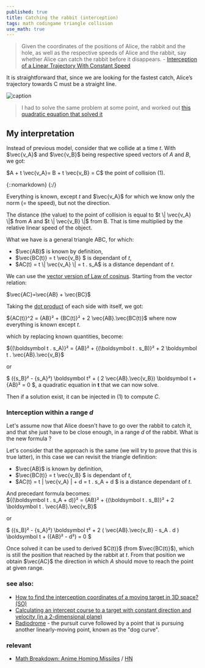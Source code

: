 ```yaml
---
published: true
title: Catching the rabbit (interception)
tags: math codingame triangle collision
use_math: true
---
```

> Given the coordinates of the positions of Alice, the rabbit and the hole, as well as the respective speeds of Alice and the rabbit, say whether Alice can catch the rabbit before it disappears. - [Interception of a Linear Trajectory With Constant Speed](http://zulko.github.io/blog/2013/11/11/interception-of-a-linear-trajectory-with-constant-speed/)

It is straightforward that, since we are looking for the fastest catch, Alice’s trajectory towards C must be a straight line.

![caption](http://zulko.github.io/images/alice/alice_schema.jpeg) 

> I had to solve the same problem at some point, and worked out [this quadratic equation that solved it](
http://ideone.com/AIr3hg)

## My interpretation

Instead of previous model, consider that we collide at a time $t$. With $\vec{v_A}$ and $\vec{v_B}$ being respective speed vectors of $A$ and $B$, we got:

$A + t \vec{v_A}= B + t \vec{v_B} = C$ the point of collision (1).

[//]: # ( https://jsfiddle.net/y_duf/6cz94d5e/26/ )
{::nomarkdown}
{:/}

Everything is known, except $t$ and $\vec{v_A}$ for which we know only the norm (= the speed), but not the direction.

The distance (the value) to the point of collision is equal to $t \| \vec{v_A} \|$ from $A$ and  $t \| \vec{v_B} \|$ from B. That is time multiplied by the relative linear speed of the object.


What we have is a general triangle ABC, for which:
- $\vec{AB}$ is known by definition,
- $\vec{BC(t)} = t \vec{v_B} $  is dependant of $t$,
- $AC(t) = t \| \vec{v_A} \| = t . s_A$ is a distance dependant of $t$.

We can use the [vector version of Law of cosinus](https://en.wikipedia.org/wiki/Law_of_cosines#Using_vectors). Starting from the vector relation:

$\vec{AC}=\vec{AB} + \vec{BC}$

Taking the [dot product](https://en.wikipedia.org/wiki/Law_of_cosines#Using_vectors) of each side with itself, we got:

${AC(t)}^2 = {AB}² + {BC(t)}² + 2 \vec{AB}.\vec{BC(t)}$ where now everything is known except $t$.

which by replacing known quantities, become:

${(\boldsymbol t . s_A)}² = {AB}² + {(\boldsymbol t . s_B)}² + 2 \boldsymbol t . \vec{AB}.\vec{v_B}$

or

$ ({s_B}² - {s_A}²) \boldsymbol t² + ( 2 \vec{AB}.\vec{v_B}) \boldsymbol t + {AB}² = 0 $, a quadratic equation in $\boldsymbol t$ that we can now solve.

Then if a solution exist, it can be injected in (1) to compute $C$.

### Interception within a range $d$

Let's assume now that Alice doesn't have to go over the rabbit to catch it, and that she just have to be close enough, in a range $d$ of the rabbit. What is the new formula ?

Let's consider that the approach is the same (we will try to prove that this is true latter), in this case we can revisit the triangle definition:
- $\vec{AB}$ is known by definition,
- $\vec{BC(t)} = t \vec{v_B} $  is dependant of $t$,
- $AC(t) = t \| \vec{v_A} \| + d = t . s_A  + d $ is a distance dependant of $t$.

And precedant formula becomes:  
${(\boldsymbol t . s_A + d)}² = {AB}² + {(\boldsymbol t . s_B)}² + 2 \boldsymbol t . \vec{AB}.\vec{v_B}$

or

$ ({s_B}² - {s_A}²) \boldsymbol t² + 2 ( \vec{AB}.\vec{v_B} -  s_A . d ) \boldsymbol t + ({AB}² - d²) = 0 $

Once solved it can be used to derived $C(t)}$ (from $\vec{BC(t)}$), which is still the position that reached by the rabbit at $t$. From that position we obtain $\vec{AC}$ the direction in which $A$ should move to reach the point at given  range.


### see also:
- [How to find the interception coordinates of a moving target in 3D space? (SO)](https://stackoverflow.com/questions/17204513/how-to-find-the-interception-coordinates-of-a-moving-target-in-3d-space)
- [Calculating an intercept course to a target with constant direction and velocity (in a 2-dimensional plane)](http://jaran.de/goodbits/2011/07/17/calculating-an-intercept-course-to-a-target-with-constant-direction-and-velocity-in-a-2-dimensional-plane/)
- [Radiodrome](https://en.wikipedia.org/wiki/Radiodrome) - the pursuit curve followed by a point that is pursuing another linearly-moving point, known as the "dog curve".


### relevant
- [Math Breakdown: Anime Homing Missiles](https://blog.littlepolygon.com/posts/missile/) / [HN](https://news.ycombinator.com/item?id=34630730)
